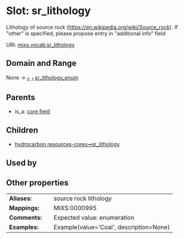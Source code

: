 
# Slot: sr_lithology


Lithology of source rock (https://en.wikipedia.org/wiki/Source_rock). If "other" is specified, please propose entry in "additional info" field

URI: [mixs.vocab:sr_lithology](https://w3id.org/mixs/vocab/sr_lithology)


## Domain and Range

None &#8594;  <sub>0..1</sub> [sr_lithology_enum](sr_lithology_enum.md)

## Parents

 *  is_a: [core field](core_field.md)

## Children

 *  [hydrocarbon resources-cores➞sr_lithology](hydrocarbon_resources_cores_sr_lithology.md)

## Used by


## Other properties

|  |  |  |
| --- | --- | --- |
| **Aliases:** | | source rock lithology |
| **Mappings:** | | MIXS:0000995 |
| **Comments:** | | Expected value: enumeration |
| **Examples:** | | Example(value='Coal', description=None) |

